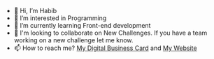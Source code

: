 - 👋 Hi, I’m Habib
- 👀 I’m interested in Programming
- 🌱 I’m currently learning Front-end development
- 💞️ I'm looking to collaborate on New Challenges. If you have a team working on a new challenge let me know.
- 📫 How to reach me?  [My Digital Business Card](https://my-digi-card.netlify.app/) and [My Website](https://habibmote.com/)

<!---
habibma/habibma is a ✨ special ✨ repository because its `README.md` (this file) appears on your GitHub profile.
You can click the Preview link to take a look at your changes.
--->
